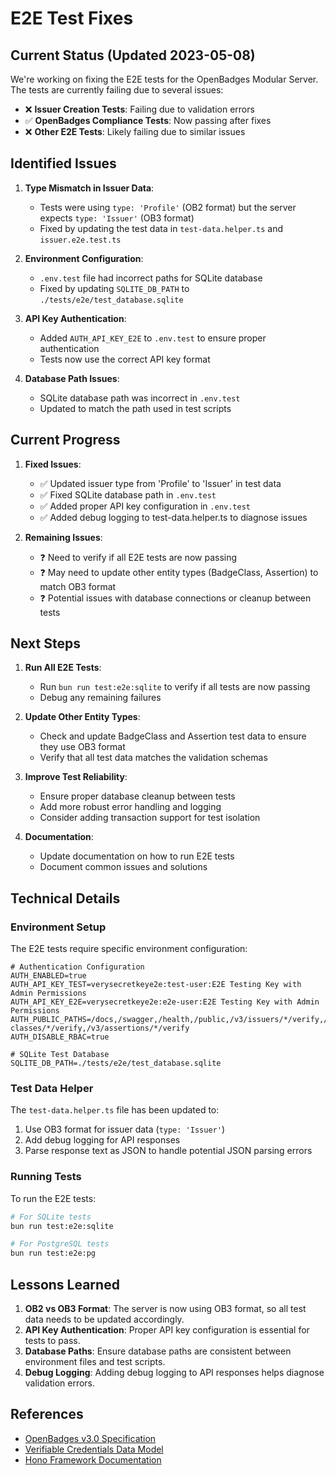 # E2E Test Fixes

## Current Status (Updated 2023-05-08)

We're working on fixing the E2E tests for the OpenBadges Modular Server. The tests are currently failing due to several issues:

- ❌ **Issuer Creation Tests**: Failing due to validation errors
- ✅ **OpenBadges Compliance Tests**: Now passing after fixes
- ❌ **Other E2E Tests**: Likely failing due to similar issues

## Identified Issues

1. **Type Mismatch in Issuer Data**:
   - Tests were using `type: 'Profile'` (OB2 format) but the server expects `type: 'Issuer'` (OB3 format)
   - Fixed by updating the test data in `test-data.helper.ts` and `issuer.e2e.test.ts`

2. **Environment Configuration**:
   - `.env.test` file had incorrect paths for SQLite database
   - Fixed by updating `SQLITE_DB_PATH` to `./tests/e2e/test_database.sqlite`

3. **API Key Authentication**:
   - Added `AUTH_API_KEY_E2E` to `.env.test` to ensure proper authentication
   - Tests now use the correct API key format

4. **Database Path Issues**:
   - SQLite database path was incorrect in `.env.test`
   - Updated to match the path used in test scripts

## Current Progress

1. **Fixed Issues**:
   - ✅ Updated issuer type from 'Profile' to 'Issuer' in test data
   - ✅ Fixed SQLite database path in `.env.test`
   - ✅ Added proper API key configuration in `.env.test`
   - ✅ Added debug logging to test-data.helper.ts to diagnose issues

2. **Remaining Issues**:
   - ❓ Need to verify if all E2E tests are now passing
   - ❓ May need to update other entity types (BadgeClass, Assertion) to match OB3 format
   - ❓ Potential issues with database connections or cleanup between tests

## Next Steps

1. **Run All E2E Tests**:
   - Run `bun run test:e2e:sqlite` to verify if all tests are now passing
   - Debug any remaining failures

2. **Update Other Entity Types**:
   - Check and update BadgeClass and Assertion test data to ensure they use OB3 format
   - Verify that all test data matches the validation schemas

3. **Improve Test Reliability**:
   - Ensure proper database cleanup between tests
   - Add more robust error handling and logging
   - Consider adding transaction support for test isolation

4. **Documentation**:
   - Update documentation on how to run E2E tests
   - Document common issues and solutions

## Technical Details

### Environment Setup

The E2E tests require specific environment configuration:

```
# Authentication Configuration
AUTH_ENABLED=true
AUTH_API_KEY_TEST=verysecretkeye2e:test-user:E2E Testing Key with Admin Permissions
AUTH_API_KEY_E2E=verysecretkeye2e:e2e-user:E2E Testing Key with Admin Permissions
AUTH_PUBLIC_PATHS=/docs,/swagger,/health,/public,/v3/issuers/*/verify,/v3/badge-classes/*/verify,/v3/assertions/*/verify
AUTH_DISABLE_RBAC=true

# SQLite Test Database
SQLITE_DB_PATH=./tests/e2e/test_database.sqlite
```

### Test Data Helper

The `test-data.helper.ts` file has been updated to:
1. Use OB3 format for issuer data (`type: 'Issuer'`)
2. Add debug logging for API responses
3. Parse response text as JSON to handle potential JSON parsing errors

### Running Tests

To run the E2E tests:

```bash
# For SQLite tests
bun run test:e2e:sqlite

# For PostgreSQL tests
bun run test:e2e:pg
```

## Lessons Learned

1. **OB2 vs OB3 Format**: The server is now using OB3 format, so all test data needs to be updated accordingly.
2. **API Key Authentication**: Proper API key configuration is essential for tests to pass.
3. **Database Paths**: Ensure database paths are consistent between environment files and test scripts.
4. **Debug Logging**: Adding debug logging to API responses helps diagnose validation errors.

## References

- [OpenBadges v3.0 Specification](https://www.imsglobal.org/spec/ob/v3p0)
- [Verifiable Credentials Data Model](https://www.w3.org/TR/vc-data-model/)
- [Hono Framework Documentation](https://hono.dev/)
